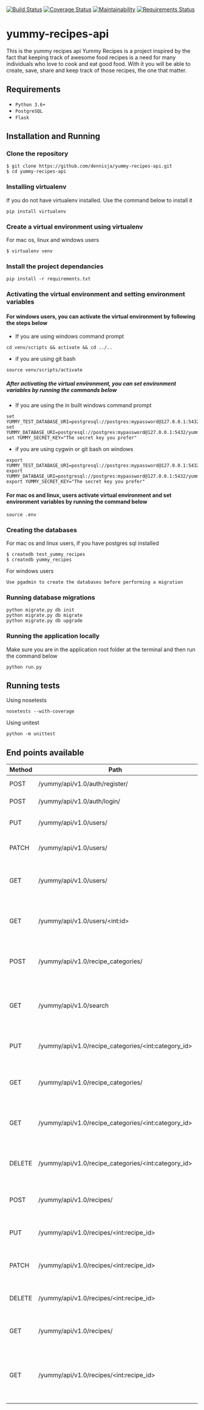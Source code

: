 [![Build Status](https://travis-ci.org/dennisja/yummy-recipes-api.svg?branch=master)](https://travis-ci.org/dennisja/yummy-recipes-api)
[![Coverage Status](https://coveralls.io/repos/github/dennisja/yummy-recipes-api/badge.svg?branch=master)](https://coveralls.io/github/dennisja/yummy-recipes-api?branch=master)
[![Maintainability](https://api.codeclimate.com/v1/badges/bef6f9c764c4a2b24ab7/maintainability)](https://codeclimate.com/github/dennisja/yummy-recipes-api/maintainability)
[![Requirements Status](https://requires.io/github/dennisja/yummy-recipes-api/requirements.svg?branch=master)](https://requires.io/github/dennisja/yummy-recipes-api/requirements/?branch=master)

# yummy-recipes-api
This is the yummy recipes api
Yummy Recipes is a project inspired by the fact that keeping track of awesome food recipes is a need for many individuals who love to cook and eat good food. With it you will be able to create, save, share and keep track of those recipes, the one that matter.

## Requirements
- `Python 3.6+`
- `PostgreSQL`
- `Flask`

## Installation and Running
### Clone the repository
```
$ git clone https://github.com/dennisja/yummy-recipes-api.git
$ cd yummy-recipes-api
```
### Installing virtualenv
If you do not have virtualenv installed. Use the command below to install it
```
pip install virtualenv
```
### Create a virtual environment using virtualenv
For mac os, linux  and windows users
```
$ virtualenv venv
```

### Install the project dependancies
```
pip install -r requirements.txt
```

### Activating the virtual environment and setting environment variables
#### For windows users, you can activate the virtual environment by following the steps below
- If you are using windows command prompt
```
cd venv/scripts && activate && cd ../..
```
- if you are using git bash
```
source venv/scripts/activate
```
##### After activating the virtual environment, you can set environment variables by running the commands below
- If you are using the in built windows command prompt
```
set YUMMY_TEST_DATABASE_URI=postgresql://postgres:mypassword@127.0.0.1:5432/test_yummy_recipes
set YUMMY_DATABASE_URI=postgresql://postgres:mypassword@127.0.0.1:5432/yummy_recipes
set YUMMY_SECRET_KEY="The secret key you prefer"
```
- if you are using cygwin or git bash on windows
```
export YUMMY_TEST_DATABASE_URI=postgresql://postgres:mypassword@127.0.0.1:5432/test_yummy_recipes
export YUMMY_DATABASE_URI=postgresql://postgres:mypassword@127.0.0.1:5432/yummy_recipes
export YUMMY_SECRET_KEY="The secret key you prefer"
```
#### For mac os and linux, users activate virtual environment and set environment variables by running the command below
```
source .env
```
### Creating the databases
For mac os and linux users, if you have postgres sql installed
```
$ createdb test_yummy_recipes
$ createdb yummy_recipes
```
For windows users
```
Use pgadmin to create the databases before performing a migration
```

### Running database migrations
```
python migrate.py db init
python migrate.py db migrate
python migrate.py db upgrade
```

### Running the application locally
Make sure you are in the application root folder at the terminal and then run the command below
```
python run.py
```

## Running tests
Using nosetests
```
nosetests --with-coverage
```
Using unitest
```
python -m unittest
```
## End points available
Method       | Path          | Role         | Access
------------ | ------------- | -------------| -------
POST |/yummy/api/v1.0/auth/register/ | Registers a user | PUBLIC
POST |/yummy/api/v1.0/auth/login/ | Log in a user | PUBLIC
PUT  |/yummy/api/v1.0/users/| Updates user details| PRIVATE
PATCH| /yummy/api/v1.0/users/| Changes user password| PRIVATE
GET| /yummy/api/v1.0/users/| Get details of all registered users| PRIVATE
GET| /yummy/api/v1.0/users/&lt;int:id&gt;| Get details of a particular user| PRIVATE
POST |/yummy/api/v1.0/recipe_categories/ | Helps user create a recipe category | PRIVATE
GET| /yummy/api/v1.0/search| search for registered users, recipes, and recipe categories| PRIVATE
PUT |/yummy/api/v1.0/recipe_categories/&lt;int:category_id&gt;| Helps a user edit existing category| PRIVATE
GET |/yummy/api/v1.0/recipe_categories/ | Used to fetch a user recipe categories | PRIVATE
GET |/yummy/api/v1.0/recipe_categories/&lt;int:category_id&gt; | Fetches recipe details of a single recipe  | PRIVATE
DELETE |/yummy/api/v1.0/recipe_categories/&lt;int:category_id&gt;| Helps a user delete a recipe category | PRIVATE
POST |/yummy/api/v1.0/recipes/ | Helps user add a new recipe | PRIVATE
PUT  |/yummy/api/v1.0/recipes/&lt;int:recipe_id&gt; | Used to update recipe details | PRIVATE
PATCH| /yummy/api/v1.0/recipes/&lt;int:recipe_id&gt;| Helps user to publish a recipe| PRIVATE
DELETE |/yummy/api/v1.0/recipes/&lt;int:recipe_id&gt; | Helps user delete a recipe | PRIVATE
GET| /yummy/api/v1.0/recipes/| Get all recipes created by a user| PRIVATE
GET| /yummy/api/v1.0/recipes/&lt;int:recipe_id&gt; | Get details of a particular recipe created by a user| PRIVATE